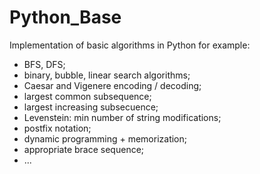 # Python_Base
Implementation of basic algorithms in Python for example:
- BFS, DFS;
- binary, bubble, linear search algorithms;
- Caesar and Vigenere encoding / decoding;
- largest common subsequence;
- largest increasing subsecuence;
- Levenstein: min number of string modifications;
- postfix notation;
- dynamic programming + memorization;
- appropriate brace sequence;
- ...
